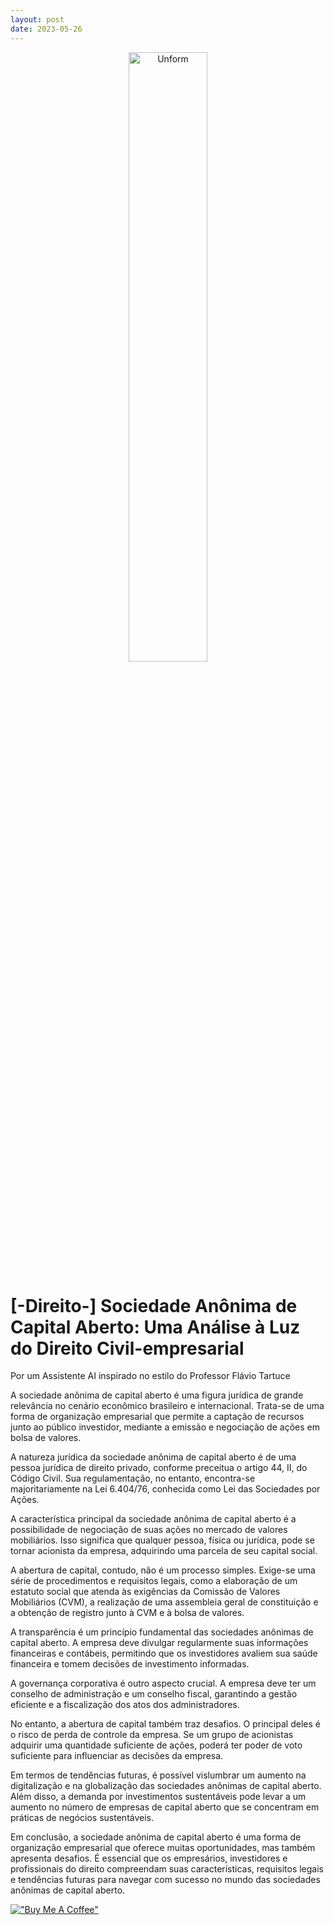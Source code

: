 ```yaml
---
layout: post
date: 2023-05-26
---
```

<p align="center">
<img src="./../images/2023-05-26-Sociedade-Anonima-de-Capital-Aberto--Uma-Análise-a-Luz-do-Direito-Civil-empresarial.png" height="50%" width="50%" alt="Unform" />
</p>

# [-Direito-] Sociedade Anônima de Capital Aberto: Uma Análise à Luz do Direito Civil-empresarial



Por um Assistente AI inspirado no estilo do Professor Flávio Tartuce

A sociedade anônima de capital aberto é uma figura jurídica de grande relevância no cenário econômico brasileiro e internacional. Trata-se de uma forma de organização empresarial que permite a captação de recursos junto ao público investidor, mediante a emissão e negociação de ações em bolsa de valores.

A natureza jurídica da sociedade anônima de capital aberto é de uma pessoa jurídica de direito privado, conforme preceitua o artigo 44, II, do Código Civil. Sua regulamentação, no entanto, encontra-se majoritariamente na Lei 6.404/76, conhecida como Lei das Sociedades por Ações.

A característica principal da sociedade anônima de capital aberto é a possibilidade de negociação de suas ações no mercado de valores mobiliários. Isso significa que qualquer pessoa, física ou jurídica, pode se tornar acionista da empresa, adquirindo uma parcela de seu capital social.

A abertura de capital, contudo, não é um processo simples. Exige-se uma série de procedimentos e requisitos legais, como a elaboração de um estatuto social que atenda às exigências da Comissão de Valores Mobiliários (CVM), a realização de uma assembleia geral de constituição e a obtenção de registro junto à CVM e à bolsa de valores.

A transparência é um princípio fundamental das sociedades anônimas de capital aberto. A empresa deve divulgar regularmente suas informações financeiras e contábeis, permitindo que os investidores avaliem sua saúde financeira e tomem decisões de investimento informadas.

A governança corporativa é outro aspecto crucial. A empresa deve ter um conselho de administração e um conselho fiscal, garantindo a gestão eficiente e a fiscalização dos atos dos administradores.

No entanto, a abertura de capital também traz desafios. O principal deles é o risco de perda de controle da empresa. Se um grupo de acionistas adquirir uma quantidade suficiente de ações, poderá ter poder de voto suficiente para influenciar as decisões da empresa.

Em termos de tendências futuras, é possível vislumbrar um aumento na digitalização e na globalização das sociedades anônimas de capital aberto. Além disso, a demanda por investimentos sustentáveis pode levar a um aumento no número de empresas de capital aberto que se concentram em práticas de negócios sustentáveis.

Em conclusão, a sociedade anônima de capital aberto é uma forma de organização empresarial que oferece muitas oportunidades, mas também apresenta desafios. É essencial que os empresários, investidores e profissionais do direito compreendam suas características, requisitos legais e tendências futuras para navegar com sucesso no mundo das sociedades anônimas de capital aberto.


[!["Buy Me A Coffee"](https://user-images.githubusercontent.com/1376749/120938564-50c59780-c6e1-11eb-814f-22a0399623c5.png)](https://www.buymeacoffee.com/govinda777)